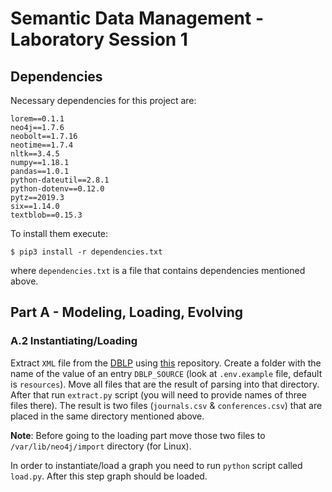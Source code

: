 # Semantic Data Management - Laboratory Session 1

## Dependencies

Necessary dependencies for this project are:

```.python
lorem==0.1.1
neo4j==1.7.6
neobolt==1.7.16
neotime==1.7.4
nltk==3.4.5
numpy==1.18.1
pandas==1.0.1
python-dateutil==2.8.1
python-dotenv==0.12.0
pytz==2019.3
six==1.14.0
textblob==0.15.3
```

To install them execute:

```
$ pip3 install -r dependencies.txt
```

where `dependencies.txt` is a file that contains dependencies 
mentioned above.

## Part A - Modeling, Loading, Evolving

### A.2 Instantiating/Loading

Extract `XML` file from the [DBLP](https://dblp.uni-trier.de/) using
[this](https://github.com/ThomHurks/dblp-to-csv) repository. 
Create a folder with the name of the value of an entry `DBLP_SOURCE` (look at
`.env.example` file, default is `resources`). Move all files
that are the result of parsing into that directory. After that
run `extract.py` script (you will need to provide names of three files there). 
The result is two files (`journals.csv` & `conferences.csv`) 
that are placed in the same directory mentioned above.

**Note**: Before going to the loading part move
those two files to `/var/lib/neo4j/import` directory (for Linux).

In order to instantiate/load a graph you need to
run `python` script called `load.py`. After this step
graph should be loaded.



